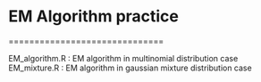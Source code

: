 # EM Algorithm practice
==============================

EM_algorithm.R :  EM algorithm in multinomial distribution case
EM_mixture.R :  EM algorithm in gaussian mixture distribution case
